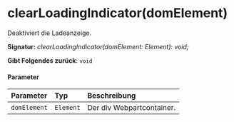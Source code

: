 # <a name="clearloadingindicatordomelement"></a>clearLoadingIndicator(domElement)




Deaktiviert die Ladeanzeige.

**Signatur:** _clearLoadingIndicator(domElement: Element): void;_

**Gibt Folgendes zurück**: `void`





#### <a name="parameters"></a>Parameter


| Parameter       | Typ    | Beschreibung |
|:-------------|:---------------|:------------|
| `domElement`    | `Element` | Der div Webpartcontainer. |


